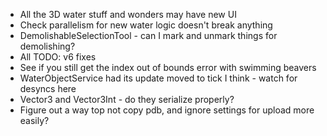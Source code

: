 ﻿* All the 3D water stuff and wonders may have new UI
* Check parallelism for new water logic doesn't break anything
* DemolishableSelectionTool - can I mark and unmark things for demolishing?
* All TODO: v6 fixes
* See if you still get the index out of bounds error with swimming beavers
* WaterObjectService had its update moved to tick I think - watch for desyncs here
* Vector3 and Vector3Int - do they serialize properly?
* Figure out a way top not copy pdb, and ignore settings for upload more easily?
